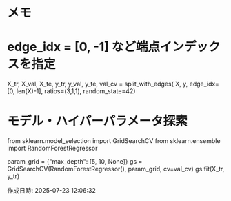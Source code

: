 # メモ

# edge_idx = [0, -1] など端点インデックスを指定
X_tr, X_val, X_te, y_tr, y_val, y_te, val_cv = split_with_edges(
    X, y, edge_idx=[0, len(X)-1], ratios=(3,1,1), random_state=42)

# モデル・ハイパーパラメータ探索
from sklearn.model_selection import GridSearchCV
from sklearn.ensemble import RandomForestRegressor

param_grid = {"max_depth": [5, 10, None]}
gs = GridSearchCV(RandomForestRegressor(), param_grid, cv=val_cv)
gs.fit(X_tr, y_tr)

作成日時: 2025-07-23 12:06:32
